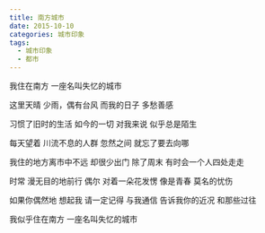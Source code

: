 ```yaml
---
title: 南方城市
date: 2015-10-10
categories: 城市印象
tags:
  - 城市印象
  - 都市
---
```


我住在南方
一座名叫失忆的城市
<!--more-->
这里天晴
少雨，偶有台风
而我的日子
多愁善感

习惯了旧时的生活
如今的一切
对我来说
似乎总是陌生

每天望着
川流不息的人群
忽然之间
就忘了要去向哪

我住的地方离市中不远
却很少出门
除了周末
有时会一个人四处走走

时常
漫无目的地前行
偶尔
对着一朵花发愣
像是青春
莫名的忧伤

如果你偶然地
想起我
请一定记得
与我通信
告诉我你的近况
和那些过往

我似乎住在南方
一座名叫失忆的城市